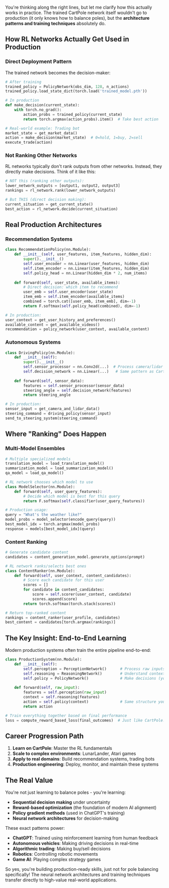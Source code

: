 You're thinking along the right lines, but let me clarify how this actually works in practice. The trained CartPole network itself wouldn't go to production (it only knows how to balance poles), but the **architecture patterns and training techniques** absolutely do.

## How RL Networks Actually Get Used in Production

### **Direct Deployment Pattern**
The trained network becomes the decision-maker:
```python
# After training
trained_policy = PolicyNetwork(obs_dim, 128, n_actions)
trained_policy.load_state_dict(torch.load('trained_model.pth'))

# In production
def make_decision(current_state):
    with torch.no_grad():
        action_probs = trained_policy(current_state)
        return torch.argmax(action_probs).item()  # Take best action

# Real-world example: Trading bot
market_state = get_market_data()
action = make_decision(market_state)  # 0=hold, 1=buy, 2=sell
execute_trade(action)
```

### **Not Ranking Other Networks**
RL networks typically don't rank outputs from other networks. Instead, they directly make decisions. Think of it like this:

```python
# NOT this (ranking other outputs):
lower_network_outputs = [output1, output2, output3]
rankings = rl_network.rank(lower_network_outputs)

# But THIS (direct decision making):
current_situation = get_current_state()
best_action = rl_network.decide(current_situation)
```

## Real Production Architectures

### **Recommendation Systems**
```python
class RecommendationPolicy(nn.Module):
    def __init__(self, user_features, item_features, hidden_dim):
        super().__init__()
        self.user_encoder = nn.Linear(user_features, hidden_dim)
        self.item_encoder = nn.Linear(item_features, hidden_dim)
        self.policy_head = nn.Linear(hidden_dim * 2, num_items)
    
    def forward(self, user_state, available_items):
        # Direct decision: which item to recommend
        user_emb = self.user_encoder(user_state)
        item_emb = self.item_encoder(available_items)
        combined = torch.cat([user_emb, item_emb], dim=-1)
        return F.softmax(self.policy_head(combined), dim=-1)

# In production:
user_context = get_user_history_and_preferences()
available_content = get_available_videos()
recommendation = policy_network(user_context, available_content)
```

### **Autonomous Systems**
```python
class DrivingPolicy(nn.Module):
    def __init__(self):
        super().__init__()
        self.sensor_processor = nn.Conv2d(...)  # Process camera/lidar
        self.decision_network = nn.Linear(...)   # Same pattern as CartPole!
    
    def forward(self, sensor_data):
        features = self.sensor_processor(sensor_data)
        steering_angle = self.decision_network(features)
        return steering_angle

# In production:
sensor_input = get_camera_and_lidar_data()
steering_command = driving_policy(sensor_input)
send_to_steering_system(steering_command)
```

## Where "Ranking" Does Happen

### **Multi-Model Ensembles**
```python
# Multiple specialized models
translation_model = load_translation_model()
summarization_model = load_summarization_model() 
qa_model = load_qa_model()

# RL network chooses which model to use
class ModelSelector(nn.Module):
    def forward(self, user_query_features):
        # Decide which model is best for this query
        return F.softmax(self.classifier(user_query_features))

# Production usage:
query = "What's the weather like?"
model_probs = model_selector(encode_query(query))
best_model_idx = torch.argmax(model_probs)
response = models[best_model_idx](query)
```

### **Content Ranking**
```python
# Generate candidate content
candidates = content_generation_model.generate_options(prompt)

# RL network ranks/selects best ones
class ContentRanker(nn.Module):
    def forward(self, user_context, content_candidates):
        # Score each candidate for this user
        scores = []
        for candidate in content_candidates:
            score = self.scorer(user_context, candidate)
            scores.append(score)
        return torch.softmax(torch.stack(scores))

# Return top-ranked content
rankings = content_ranker(user_profile, candidates)
best_content = candidates[torch.argmax(rankings)]
```

## The Key Insight: End-to-End Learning

Modern production systems often train the entire pipeline end-to-end:

```python
class ProductionSystem(nn.Module):
    def __init__(self):
        self.perception = PerceptionNetwork()      # Process raw inputs
        self.reasoning = ReasoningNetwork()        # Understand context  
        self.policy = PolicyNetwork()              # Make decisions (your CartPole pattern!)
    
    def forward(self, raw_input):
        features = self.perception(raw_input)
        context = self.reasoning(features)
        action = self.policy(context)              # Same structure you learned!
        return action

# Train everything together based on final performance
loss = compute_reward_based_loss(final_outcomes)  # Just like CartPole!
```

## Career Progression Path

1. **Learn on CartPole**: Master the RL fundamentals
2. **Scale to complex environments**: LunarLander, Atari games
3. **Apply to real domains**: Build recommendation systems, trading bots
4. **Production engineering**: Deploy, monitor, and maintain these systems

## The Real Value

You're not just learning to balance poles - you're learning:
- **Sequential decision making** under uncertainty
- **Reward-based optimization** (the foundation of modern AI alignment)  
- **Policy gradient methods** (used in ChatGPT's training)
- **Neural network architectures** for decision-making

These exact patterns power:
- **ChatGPT**: Trained using reinforcement learning from human feedback
- **Autonomous vehicles**: Making driving decisions in real-time
- **Algorithmic trading**: Making buy/sell decisions
- **Robotics**: Controlling robotic movements
- **Game AI**: Playing complex strategy games

So yes, you're building production-ready skills, just not for pole balancing specifically! The neural network architectures and training techniques transfer directly to high-value real-world applications.


